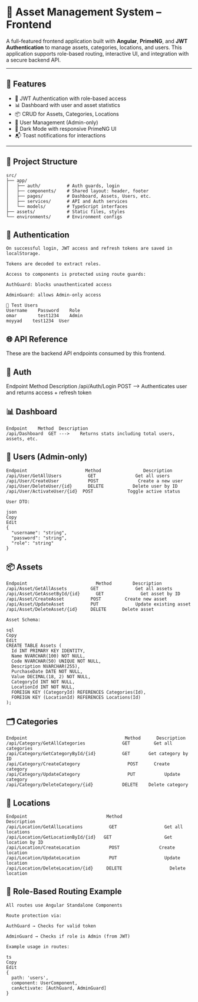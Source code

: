 # 🏢 Asset Management System – Frontend

A full-featured frontend application built with **Angular**, **PrimeNG**, and **JWT Authentication** to manage assets, categories, locations, and users. This application supports role-based routing, interactive UI, and integration with a secure backend API.

---

## 🚀 Features

- 🔐 JWT Authentication with role-based access
- 📊 Dashboard with user and asset statistics
- 📦 CRUD for Assets, Categories, Locations
- 👥 User Management (Admin-only)
- 🌙 Dark Mode with responsive PrimeNG UI
- 📬 Toast notifications for interactions


---

## 📁 Project Structure


```text
src/
├── app/
│   ├── auth/          # Auth guards, login
│   ├── components/    # Shared layout: header, footer
│   ├── pages/         # Dashboard, Assets, Users, etc.
│   ├── services/      # API and Auth services
│   └── models/        # TypeScript interfaces
├── assets/            # Static files, styles
└── environments/      # Environment configs
```
## 🔐 Authentication
```text
On successful login, JWT access and refresh tokens are saved in localStorage.

Tokens are decoded to extract roles.

Access to components is protected using route guards:

AuthGuard: blocks unauthenticated access

AdminGuard: allows Admin-only access

🧪 Test Users
Username	Password	Role
omar	    test1234	Admin
moyyad	  test1234	User
```
## 🌐 API Reference
These are the backend API endpoints consumed by this frontend.

## 🔐 Auth
Endpoint	Method	Description
/api/Auth/Login	POST -->	Authenticates user and returns access + refresh token

## 📊 Dashboard
```
Endpoint	Method	Description
/api/Dashboard	GET --->	Returns stats including total users, assets, etc.
```
## 🧑 Users (Admin-only)
```
Endpoint	                  Method	            Description
/api/User/GetAllUsers	       GET 	             Get all users
/api/User/CreateUser	       POST 	          Create a new user
/api/User/DeleteUser/{id}	   DELETE 	        Delete user by ID
/api/User/ActivateUser/{id}	 POST             Toggle active status

User DTO:

json
Copy
Edit
{
  "username": "string",
  "password": "string",
  "role": "string"
}
```
## 📦 Assets
```
Endpoint	                      Method	    Description
/api/Asset/GetAllAssets	        GET 		     Get all assets
/api/Asset/GetAssetById/{id}	  GET		       Get asset by ID
/api/Asset/CreateAsset	        POST  	     Create new asset
/api/Asset/UpdateAsset	        PUT  		     Update existing asset
/api/Asset/DeleteAsset/{id}    	DELETE    	Delete asset

Asset Schema:

sql
Copy
Edit
CREATE TABLE Assets (
  Id INT PRIMARY KEY IDENTITY,
  Name NVARCHAR(100) NOT NULL,
  Code NVARCHAR(50) UNIQUE NOT NULL,
  Description NVARCHAR(255),
  PurchaseDate DATE NOT NULL,
  Value DECIMAL(18, 2) NOT NULL,
  CategoryId INT NOT NULL,
  LocationId INT NOT NULL,
  FOREIGN KEY (CategoryId) REFERENCES Categories(Id),
  FOREIGN KEY (LocationId) REFERENCES Locations(Id)
);
```
## 🗂️ Categories
```
Endpoint	                                 Method	     Description
/api/Category/GetAllCategories	            GET   		Get all categories
/api/Category/GetCategoryById/{id}         	GET	      Get category by ID
/api/Category/CreateCategory	              POST      Create category
/api/Category/UpdateCategory	              PUT	 	    Update category
/api/Category/DeleteCategory/{id} 	        DELETE	  Delete category
```
## 📍 Locations
```
Endpoint	                          Method	              Description
/api/Location/GetAllLocations	       GET	                Get all locations
/api/Location/GetLocationById/{id}	 GET	                Get location by ID
/api/Location/CreateLocation	       POST	              Create location
/api/Location/UpdateLocation	       PUT	                Update location
/api/Location/DeleteLocation/{id}	  DELETE	              Delete location
```
## 🧠 Role-Based Routing Example
```
All routes use Angular Standalone Components

Route protection via:

AuthGuard → Checks for valid token

AdminGuard → Checks if role is Admin (from JWT)

Example usage in routes:

ts
Copy
Edit
{
  path: 'users',
  component: UserComponent,
  canActivate: [AuthGuard, AdminGuard]
}
